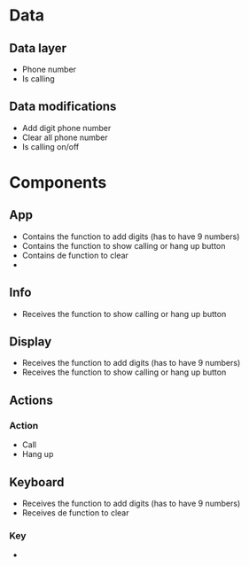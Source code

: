 # Data

## Data layer

- Phone number
- Is calling

## Data modifications

- Add digit phone number
- Clear all phone number
- Is calling on/off

# Components

## App

- Contains the function to add digits (has to have 9 numbers)
- Contains the function to show calling or hang up button
- Contains de function to clear
-

## Info

- Receives the function to show calling or hang up button

## Display

- Receives the function to add digits (has to have 9 numbers)
- Receives the function to show calling or hang up button

## Actions

### Action

- Call
- Hang up

## Keyboard

- Receives the function to add digits (has to have 9 numbers)
- Receives de function to clear

### Key

-

